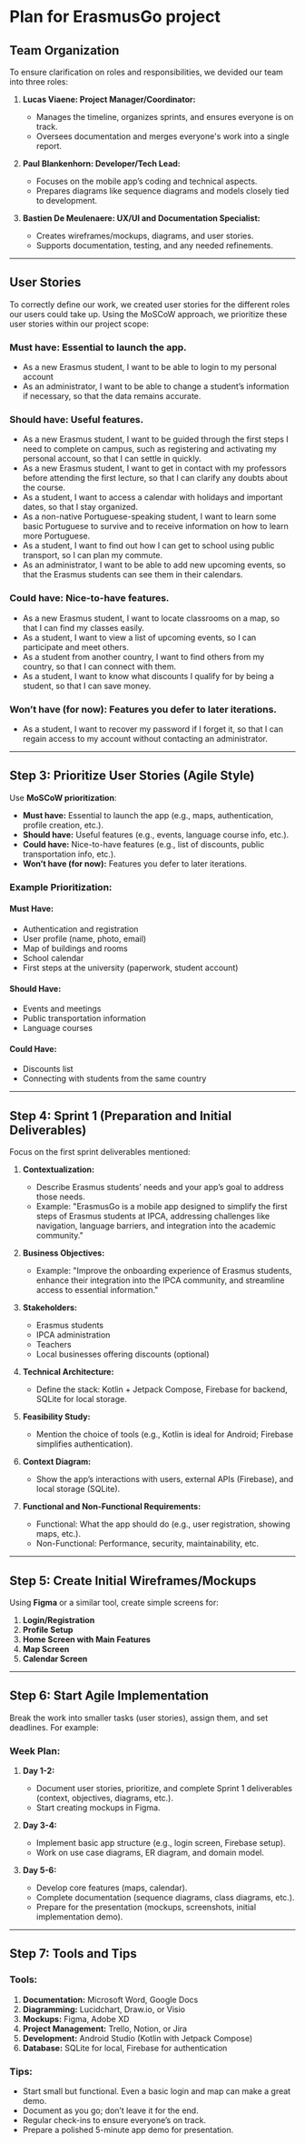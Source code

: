 # Plan for ErasmusGo project

## **Team Organization**
To ensure clarification on roles and responsibilities, we devided our team into three roles:

1. **Lucas Viaene: Project Manager/Coordinator:** 
   - Manages the timeline, organizes sprints, and ensures everyone is on track.
   - Oversees documentation and merges everyone's work into a single report.
   
2. **Paul Blankenhorn: Developer/Tech Lead:**
   - Focuses on the mobile app’s coding and technical aspects.
   - Prepares diagrams like sequence diagrams and models closely tied to development.

3. **Bastien De Meulenaere: UX/UI and Documentation Specialist:**
   - Creates wireframes/mockups, diagrams, and user stories.
   - Supports documentation, testing, and any needed refinements.

---

## **User Stories**
To correctly define our work, we created user stories for the different roles our users could take up. Using the MoSCoW approach, we prioritize these user stories within our project scope:

### **Must have**: Essential to launch the app.
- As a new Erasmus student, I want to be able to login to my personal account
- As an administrator, I want to be able to change a student’s information if necessary, so that the data remains accurate. 

### **Should have**: Useful features.
- As a new Erasmus student, I want to be guided through the first steps I need to complete on campus, such as registering and activating my personal account, so that I can settle in quickly.
- As a new Erasmus student, I want to get in contact with my professors before attending the first lecture, so that I can clarify any doubts about the course.
- As a student, I want to access a calendar with holidays and important dates, so that I stay organized.
- As a non-native Portuguese-speaking student, I want to learn some basic Portuguese to survive and to receive information on how to learn more Portuguese.
- As a student, I want to find out how I can get to school using public transport, so I can plan my commute.
- As an administrator, I want to be able to add new upcoming events, so that the Erasmus students can see them in their calendars. 


### **Could have**: Nice-to-have features.
- As a new Erasmus student, I want to locate classrooms on a map, so that I can find my classes easily.
- As a student, I want to view a list of upcoming events, so I can participate and meet others.
- As a student from another country, I want to find others from my country, so that I can connect with them.
- As a student, I want to know what discounts I qualify for by being a student, so that I can save money.

### **Won’t have** (for now): Features you defer to later iterations.
- As a student, I want to recover my password if I forget it, so that I can regain access to my account without contacting an administrator.


---

## **Step 3: Prioritize User Stories (Agile Style)**
Use **MoSCoW prioritization**:
- **Must have:** Essential to launch the app (e.g., maps, authentication, profile creation, etc.).
- **Should have:** Useful features (e.g., events, language course info, etc.).
- **Could have:** Nice-to-have features (e.g., list of discounts, public transportation info, etc.).
- **Won’t have (for now):** Features you defer to later iterations.

### Example Prioritization:
#### Must Have:
- Authentication and registration
- User profile (name, photo, email)
- Map of buildings and rooms
- School calendar
- First steps at the university (paperwork, student account)

#### Should Have:
- Events and meetings
- Public transportation information
- Language courses

#### Could Have:
- Discounts list
- Connecting with students from the same country

---

## **Step 4: Sprint 1 (Preparation and Initial Deliverables)**
Focus on the first sprint deliverables mentioned:

1. **Contextualization:**
   - Describe Erasmus students’ needs and your app’s goal to address those needs.
   - Example: "ErasmusGo is a mobile app designed to simplify the first steps of Erasmus students at IPCA, addressing challenges like navigation, language barriers, and integration into the academic community."

2. **Business Objectives:**
   - Example: "Improve the onboarding experience of Erasmus students, enhance their integration into the IPCA community, and streamline access to essential information."

3. **Stakeholders:**
   - Erasmus students
   - IPCA administration
   - Teachers
   - Local businesses offering discounts (optional)

4. **Technical Architecture:**
   - Define the stack: Kotlin + Jetpack Compose, Firebase for backend, SQLite for local storage.

5. **Feasibility Study:**
   - Mention the choice of tools (e.g., Kotlin is ideal for Android; Firebase simplifies authentication).

6. **Context Diagram:**
   - Show the app’s interactions with users, external APIs (Firebase), and local storage (SQLite).

7. **Functional and Non-Functional Requirements:**
   - Functional: What the app should do (e.g., user registration, showing maps, etc.).
   - Non-Functional: Performance, security, maintainability, etc.

---

## **Step 5: Create Initial Wireframes/Mockups**
Using **Figma** or a similar tool, create simple screens for:
1. **Login/Registration**
2. **Profile Setup**
3. **Home Screen with Main Features**
4. **Map Screen**
5. **Calendar Screen**

---

## **Step 6: Start Agile Implementation**
Break the work into smaller tasks (user stories), assign them, and set deadlines. For example:

### Week Plan:
1. **Day 1-2:**
   - Document user stories, prioritize, and complete Sprint 1 deliverables (context, objectives, diagrams, etc.).
   - Start creating mockups in Figma.

2. **Day 3-4:**
   - Implement basic app structure (e.g., login screen, Firebase setup).
   - Work on use case diagrams, ER diagram, and domain model.

3. **Day 5-6:**
   - Develop core features (maps, calendar).
   - Complete documentation (sequence diagrams, class diagrams, etc.).
   - Prepare for the presentation (mockups, screenshots, initial implementation demo).

---

## **Step 7: Tools and Tips**
### Tools:
1. **Documentation:** Microsoft Word, Google Docs
2. **Diagramming:** Lucidchart, Draw.io, or Visio
3. **Mockups:** Figma, Adobe XD
4. **Project Management:** Trello, Notion, or Jira
5. **Development:** Android Studio (Kotlin with Jetpack Compose)
6. **Database:** SQLite for local, Firebase for authentication

### Tips:
- Start small but functional. Even a basic login and map can make a great demo.
- Document as you go; don’t leave it for the end.
- Regular check-ins to ensure everyone’s on track.
- Prepare a polished 5-minute app demo for presentation.
